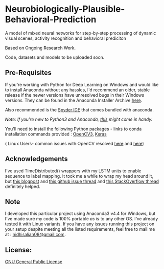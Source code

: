 # Neurobiologically-Plausible-Behavioral-Prediction
A model of mixed neural networks for step-by-step processing of dynamic visual scenes, activity recognition and behavioral prediciton

Based on Ongoing Research Work.

Code, datasets and models to be uploaded soon. 

## Pre-Requisites 

If you're working with Python for Deep Learning on Windows and would like to install Anaconda without any hassles, I'd recommend an older, stable release if the newer versions have unresolved bugs in their Windows versions. They can be found in the Anaconda Installer Archive [here](https://repo.continuum.io/archive/). 

Also recommended is the [Spyder IDE](https://anaconda.org/anaconda/spyder) that comes bundled with anaconda. 

_Note: If you're new to Python3 and Anaconda, [this](https://www.listendata.com/2017/05/python-data-science.html) might come in handy._

You'll need to install the following Python packages - links to conda installation commands provided : [OpenCV3](https://anaconda.org/conda-forge/opencv), [Keras](https://anaconda.org/conda-forge/keras)

( Linux Users- common issues with OpenCV resolved [here](https://github.com/conda-forge/opencv-feedstock/issues/43) and [here](https://github.com/ContinuumIO/anaconda-issues/issues/9601))

## Acknowledgements

I've used TimeDistributed() wrappers with my LSTM units to enable sequence to label mapping. It took me a while to wrap my head around it, but [this blogpost](https://machinelearningmastery.com/timedistributed-layer-for-long-short-term-memory-networks-in-python/) and [this github issue thread](https://github.com/keras-team/keras/issues/1029) and [this StackOverflow thread](https://stackoverflow.com/questions/46859712/confused-about-how-to-implement-time-distributed-lstm-lstm) definitely helped.

## Note

I developed this particular project using Anaconda3 v4.4 for Windows, but I've made sure my code is 100% portable _as is_ to any other OS. I've already tested it with Linux variants. If you have any issues running this project on your setup despite meeting all the listed requirements, feel free to mail me at : nidhisalian08@gmail.com.

## License:

[GNU General Public License](./LICENSE)

